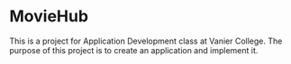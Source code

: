 # MovieHub
 This is a project for Application Development class at Vanier College. The purpose of this project is to create an application and implement it.
